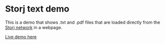 Storj text demo
===============

This is a demo that shows .txt and .pdf files that are loaded directly from the [Storj network](http://storj.io/) in a webpage.

[Live demo here](http://pryds.eu/publicdomain/)

